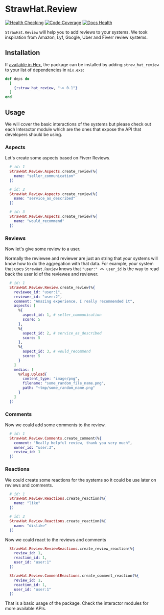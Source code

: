 # StrawHat.Review


[![Health Checking](https://github.com/straw-hat-team/straw_hat_review/workflows/Health%20Checking/badge.svg)](https://github.com/straw-hat-team/straw_hat_review/actions)
[![Code Coverage](https://codecov.io/gh/straw-hat-team/straw_hat_review/branch/master/graph/badge.svg)](https://codecov.io/gh/straw-hat-team/straw_hat_review)
[![Docs Health](https://inch-ci.org/github/straw-hat-team/straw_hat_review.svg)](https://inch-ci.org/github/straw-hat-team/straw_hat_review)

`StrawHat.Review` will help you to add reviews to your systems. We took
inspiration from Amazon, Lyf, Google, Uber and Fiverr review systems.

## Installation

If [available in Hex](https://hex.pm/docs/publish), the package can be installed
by adding `straw_hat_review` to your list of dependencies in `mix.exs`:

```elixir
def deps do
  [
    {:straw_hat_review, "~> 0.1"}
  ]
end
```

## Usage

We will cover the basic interactions of the systems but please check out
each Interactor module which are the ones that expose the API that developers
should be using.

### Aspects

Let's create some aspects based on Fiverr Reviews.

```elixir
  # id: 1
  StrawHat.Review.Aspects.create_review(%{
    name: "seller_communication"
  })

  # id: 2
  StrawHat.Review.Aspects.create_review(%{
    name: "service_as_described"
  })

  # id: 3
  StrawHat.Review.Aspects.create_review(%{
    name: "would_recommend"
  })
```

### Reviews

Now let's give some review to a user.

Normally the reviewee and reviewer are just an string that your systems will
know how to do the aggregation with that data. For example, your system that
uses `StrawHat.Review` knows that `"user:" <> user_id` is the way to read back
the user id of the reviewee and reviewer.

```elixir
  # id: 1
  StrawHat.Review.Review.create_review(%{
    reviewee_id: "user:1",
    reviewer_id: "user:2",
    comment: "Amazing experience, I really recommended it",
    aspects: [
      %{
        aspect_id: 1, # seller_communication
        score: 5
      },
      %{
        aspect_id: 2, # service_as_described
        score: 5
      },
      %{
        aspect_id: 3, # would_recommend
        score: 5
      }
    ]
    medias: [
      %Plug.Upload{
        content_type: "image/png",
        filename: "some_random_file_name.png",
        path: "~tmp/some_random_name.png"
      }
    ]
  })
```

### Comments

Now we could add some comments to the review.

```elixir
  # id: 1
  StrawHat.Review.Comments.create_comment(%{
    comment: "Really helpful review, thank you very much",
    owner_id: "user:3",
    review_id: 1
  })
```

### Reactions

We could create some reactions for the systems so it could be use later
on reviews and comments.

```elixir
  # id: 1
  StrawHat.Review.Reactions.create_reaction(%{
    name: "like"
  })

  # id: 2
  StrawHat.Review.Reactions.create_reaction(%{
    name: "dislike"
  })
```

Now we could react to the reviews and comments

```elixir
  StrawHat.Review.ReviewReactions.create_review_reaction(%{
    review_id: 1,
    reaction_id: 1,
    user_id: "user:1"
  })

  StrawHat.Review.CommentReactions.create_comment_reaction(%{
    review_id: 1,
    reaction_id: 1,
    user_id: "user:1"
  })
```

That is a basic usage of the package. Check the interactor modules for more
available APIs.
